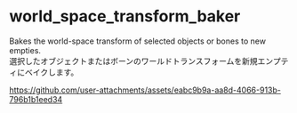 # world_space_transform_baker
Bakes the world-space transform of selected objects or bones to new empties.  
選択したオブジェクトまたはボーンのワールドトランスフォームを新規エンプティにベイクします。  

https://github.com/user-attachments/assets/eabc9b9a-aa8d-4066-913b-796b1b1eed34
